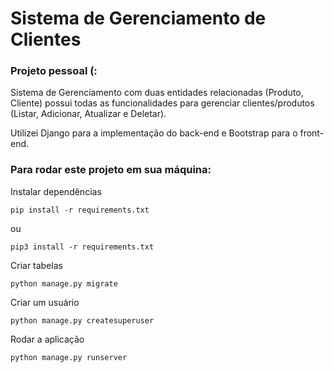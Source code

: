 # Sistema de Gerenciamento de Clientes
### Projeto pessoal (:

Sistema de Gerenciamento com duas entidades relacionadas (Produto, Cliente) possui todas as funcionalidades para gerenciar clientes/produtos (Listar, Adicionar, Atualizar e Deletar).

Utilizei Django para a implementação do back-end e Bootstrap para o front-end.


### Para rodar este projeto em sua máquina:
Instalar dependências
```
pip install -r requirements.txt
```
ou
```
pip3 install -r requirements.txt
```
Criar tabelas
```
python manage.py migrate
```
Criar um usuário
```
python manage.py createsuperuser
```
Rodar a aplicação
```
python manage.py runserver
```